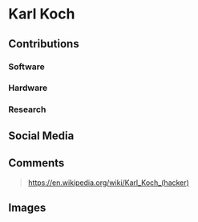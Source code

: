 # Karl Koch


## Contributions

### Software

### Hardware

### Research

## Social Media


## Comments

> https://en.wikipedia.org/wiki/Karl_Koch_(hacker)

## Images


